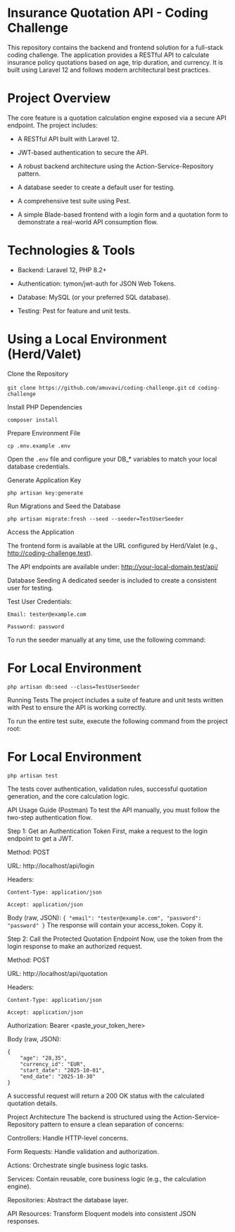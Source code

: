 # Insurance Quotation API - Coding Challenge

This repository contains the backend and frontend solution for a full-stack coding challenge. The application provides a RESTful API to calculate insurance policy quotations based on age, trip duration, and currency. It is built using Laravel 12 and follows modern architectural best practices.

# Project Overview
The core feature is a quotation calculation engine exposed via a secure API endpoint. The project includes:

- A RESTful API built with Laravel 12.

- JWT-based authentication to secure the API.

- A robust backend architecture using the Action-Service-Repository pattern.

- A database seeder to create a default user for testing.

- A comprehensive test suite using Pest.

- A simple Blade-based frontend with a login form and a quotation form to demonstrate a real-world API consumption flow.

# Technologies & Tools

- Backend: Laravel 12, PHP 8.2+

- Authentication: tymon/jwt-auth for JSON Web Tokens.

- Database: MySQL (or your preferred SQL database).

- Testing: Pest for feature and unit tests.


# Using a Local Environment (Herd/Valet)

Clone the Repository

``git clone https://github.com/amuvavi/coding-challenge.git``
``cd coding-challenge``

Install PHP Dependencies

``composer install``

Prepare Environment File

``cp .env.example .env``

Open the ``.env`` file and configure your DB_* variables to match your local database credentials.

Generate Application Key

``php artisan key:generate``

Run Migrations and Seed the Database

``php artisan migrate:fresh --seed --seeder=TestUserSeeder``

Access the Application

The frontend form is available at the URL configured by Herd/Valet (e.g., http://coding-challenge.test).

The API endpoints are available under: http://your-local-domain.test/api/

Database Seeding
A dedicated seeder is included to create a consistent user for testing.

Test User Credentials:

``Email: tester@example.com``

``Password: password``

To run the seeder manually at any time, use the following command:

# For Local Environment
``php artisan db:seed --class=TestUserSeeder``

Running Tests
The project includes a suite of feature and unit tests written with Pest to ensure the API is working correctly.

To run the entire test suite, execute the following command from the project root:

# For Local Environment
``php artisan test``

The tests cover authentication, validation rules, successful quotation generation, and the core calculation logic.

API Usage Guide (Postman)
To test the API manually, you must follow the two-step authentication flow.

Step 1: Get an Authentication Token
First, make a request to the login endpoint to get a JWT.

Method: POST

URL: http://localhost/api/login

Headers:

``Content-Type: application/json``

``Accept: application/json``

Body (raw, JSON):
``
{
    "email": "tester@example.com",
    "password": "password"
}
``
The response will contain your access_token. Copy it.

Step 2: Call the Protected Quotation Endpoint
Now, use the token from the login response to make an authorized request.

Method: POST

URL: http://localhost/api/quotation

Headers:

``Content-Type: application/json``

``Accept: application/json``

Authorization: Bearer <paste_your_token_here>

Body (raw, JSON):
```
{
    "age": "28,35",
    "currency_id": "EUR",
    "start_date": "2025-10-01",
    "end_date": "2025-10-30"
}
```
A successful request will return a 200 OK status with the calculated quotation details.

Project Architecture
The backend is structured using the Action-Service-Repository pattern to ensure a clean separation of concerns:

Controllers: Handle HTTP-level concerns.

Form Requests: Handle validation and authorization.

Actions: Orchestrate single business logic tasks.

Services: Contain reusable, core business logic (e.g., the calculation engine).

Repositories: Abstract the database layer.

API Resources: Transform Eloquent models into consistent JSON responses.